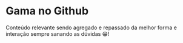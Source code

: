 # Gama no Github
Conteúdo relevante sendo agregado e repassado da melhor forma e interação sempre sanando as dúvidas 😁!